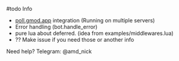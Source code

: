 #todo Info

- [poll.gmod.app](https://blog.amd-nick.me/webhook-bez-web-servera/) integration (Running on multiple servers)
- Error handling (bot.handle_error)
- pure lua about deferred. (idea from examples/middlewares.lua)
- ?? Make issue if you need those or another info

Need help? Telegram: @amd_nick
